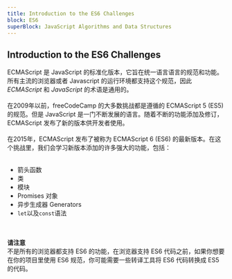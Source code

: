 ```yaml
---
title: Introduction to the ES6 Challenges
block: ES6
superBlock: JavaScript Algorithms and Data Structures
---
```

## Introduction to the ES6 Challenges

ECMAScript 是 JavaScript 的标准化版本，它旨在统一语言语言的规范和功能。所有主流的浏览器或者 Javascript 的运行环境都支持这个规范，因此 <i>ECMAScript</i> 和 <i>JavaScript</i> 的术语是通用的。<br><br>在2009年以前，freeCodeCamp 的大多数挑战都是遵循的 ECMAScript 5 (ES5) 的规范。但是 JavaScript 是一门不断发展的语言。随着不断的功能添加及修订，ECMAScript 发布了新的版本供开发者使用。<br><br>在2015年，ECMAScript 发布了被称为 ECMAScript 6 (ES6) 的最新版本。在这个挑战里，我们会学习新版本添加的许多强大的功能，包括：<br><br><ul><li>箭头函数</li><li>类</li><li>模块</li><li>Promises 对象</li><li>异步生成器 Generators</li><li><code>let</code>以及<code>const</code>语法</li></ul><br><br><strong>请注意</strong><br>不是所有的浏览器都支持 ES6 的功能，在浏览器支持 ES6 代码之前，如果你想要在你的项目里使用 ES6 规范，你可能需要一些转译工具将 ES6 代码转换成 ES5 的代码。
